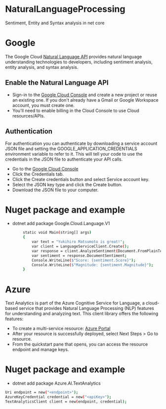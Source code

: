 # NaturalLanguageProcessing
Sentiment, Entity and Syntax analysis in net core

# Google

The Google Cloud [Natural Language API](https://cloud.google.com/natural-language/docs/)  provides natural language understanding technologies to developers, including sentiment analysis, entity analysis, and syntax analysis.

## Enable the Natural Language API
- Sign-in to the [Google Cloud Console](http://console.cloud.google.com/) and create a new project or reuse an existing one. If you don't already have a Gmail or Google Workspace account, you must create one.
- You'll need to enable billing in the Cloud Console to use Cloud resources/APIs.

## Authentication
For authentication you can authenticate by downloading a service account JSON file and setting the GOOGLE_APPLICATION_CREDENTIALS environment variable to refer to it. This will tell your code to use the credentials in the JSON file to authenticate your API calls.
- Go to the [Google Cloud Console](http://console.cloud.google.com/)
- Click the Credentials tab.
- Click the Create credentials button and select Service account key.
- Select the JSON key type and click the Create button.
- Download the JSON file to your computer.

# Nuget package and example
- dotnet add package Google.Cloud.Language.V1
```bash 
        static void Main(string[] args)
        {
            var text = "Yukihiro Matsumoto is great!";
            var client = LanguageServiceClient.Create();
            var response = client.AnalyzeSentiment(Document.FromPlainText(text));
            var sentiment = response.DocumentSentiment;
            Console.WriteLine($"Score: {sentiment.Score}");
            Console.WriteLine($"Magnitude: {sentiment.Magnitude}");
        }
```

# Azure
Text Analytics is part of the Azure Cognitive Service for Language, a cloud-based service that provides Natural Language Processing (NLP) features for understanding and analyzing text. This client library offers the following features:

- To create a multi-service resource: [Azure Portal](https://portal.azure.com/#create/Microsoft.CognitiveServicesAllInOne)
- After your resource is successfully deployed, select Next Steps > Go to resource.
- From the quickstart pane that opens, you can access the resource endpoint and manage keys.

# Nuget package and example
- dotnet add package Azure.AI.TextAnalytics

```bash 
Uri endpoint = new("<endpoint>");
AzureKeyCredential credential = new("<apiKey>");
TextAnalyticsClient client = new(endpoint, credential);
```


